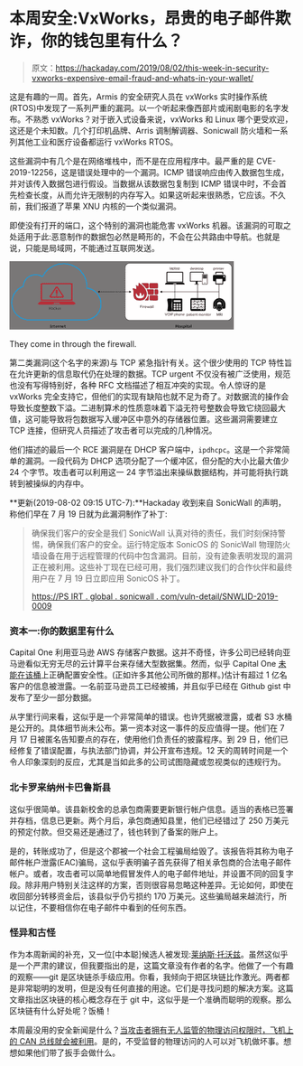 # 本周安全:VxWorks，昂贵的电子邮件欺诈，你的钱包里有什么？

> 原文：<https://hackaday.com/2019/08/02/this-week-in-security-vxworks-expensive-email-fraud-and-whats-in-your-wallet/>

这是有趣的一周。首先，Armis 的安全研究人员在 vxWorks 实时操作系统(RTOS)中发现了一系列严重的漏洞。以一个听起来像西部片或闹剧电影的名字发布。不熟悉 vxWorks？对于嵌入式设备来说，vxWorks 和 Linux 哪个更受欢迎，这还是个未知数。几个打印机品牌、Arris 调制解调器、Sonicwall 防火墙和一系列其他工业和医疗设备都运行 vxWorks RTOS。

这些漏洞中有几个是在网络堆栈中，而不是在应用程序中。最严重的是 CVE-2019-12256，这是错误处理中的一个漏洞。ICMP 错误响应由传入数据包生成，并对该传入数据包进行假设。当数据从该数据包复制到 ICMP 错误中时，不会首先检查长度，从而允许无限制的内存写入。如果这听起来很熟悉，它应该。不久前，我们报道了苹果 XNU 内核的一个类似漏洞。

即使没有打开的端口，这个特别的漏洞也能危害 vxWorks 机器。该漏洞的可取之处适用于此:恶意制作的数据包必然是畸形的，不会在公共路由中导航。也就是说，只能是局域网，不能通过互联网发送。

[![](img/8a4b2f74aa052727b9b37dc0d0e35dcf.png)](https://hackaday.com/wp-content/uploads/2019/08/u11-firewall_scenario-e1564371805962-1.png)

They come in through the firewall.

第二类漏洞(这个名字的来源)与 TCP 紧急指针有关。这个很少使用的 TCP 特性旨在允许更新的信息取代仍在处理的数据。TCP urgent 不仅没有被广泛使用，规范也没有写得特别好，各种 RFC 文档描述了相互冲突的实现。令人惊讶的是 vxWorks 完全支持它，但他们的实现有缺陷也就不足为奇了。对数据流的操作会导致长度整数下溢。二进制算术的性质意味着下溢无符号整数会导致它绕回最大值，这可能导致将包数据写入缓冲区中意外的存储器位置。这些漏洞需要建立 TCP 连接，但研究人员描述了攻击者可以完成的几种情况。

他们描述的最后一个 RCE 漏洞是在 DHCP 客户端中，`ipdhcpc`。这是一个非常简单的漏洞。一段代码为 DHCP 选项分配了一个缓冲区，但分配的大小比最大值少 24 个字节。攻击者可以利用这一 24 字节溢出来操纵数据结构，并可能将执行跳转到被操纵的内存中。

**更新(2019-08-02 09:15 UTC-7):**Hackaday 收到来自 SonicWall 的声明，称他们早在 7 月 19 日就为此漏洞制作了补丁:

> 确保我们客户的安全是我们 SonicWall 认真对待的责任，我们时刻保持警惕，确保我们客户的安全。运行特定版本 SonicOS 的 SonicWall 物理防火墙设备在用于远程管理的代码中包含漏洞。目前，没有迹象表明发现的漏洞正在被利用。这些补丁现在已经可用，我们强烈建议我们的合作伙伴和最终用户在 7 月 19 日立即应用 SonicOS 补丁。
> 
> [https://PS IRT . global . sonicwall . com/vuln-detail/SNWLID-2019-0009](https://psirt.global.sonicwall.com/vuln-detail/SNWLID-2019-0009)

### 资本一:你的数据里有什么

Capital One 利用亚马逊 AWS 存储客户数据。这并不奇怪，许多公司已经转向亚马逊看似无穷无尽的云计算平台来存储大型数据集。然而，似乎 Capital One [未能在该桶](https://www.capitalone.com/facts2019/)上正确配置安全性。(正如许多其他公司所做的那样。)估计有超过 1 亿名客户的信息被泄露。一名前亚马逊员工已经被捕，并且似乎已经在 Github gist 中发布了至少一部分数据。

从字里行间来看，这似乎是一个非常简单的错误。也许凭据被泄露，或者 S3 水桶是公开的。具体细节尚未公布。第一资本对这一事件的反应值得一提。他们在 7 月 17 日被匿名告知要点的存在，使用他们负责任的披露程序。到 29 日，他们已经修复了错误配置，与执法部门协调，并公开宣布违规。12 天的周转时间是一个令人印象深刻的反应，尤其是当如此多的公司试图隐藏或忽视类似的违规行为。

### 北卡罗来纳州卡巴鲁斯县

这似乎很简单。该县新校舍的总承包商需要更新银行帐户信息。适当的表格已签署并存档，信息已更新。两个月后，承包商通知县里，他们已经错过了 250 万美元的预定付款。但交易还是通过了，钱也转到了备案的账户上。

是的，转账成功了，但是这个郡被一个社会工程骗局给毁了。该报告将其称为电子邮件帐户泄露(EAC)骗局，这似乎表明骗子首先获得了相关承包商的合法电子邮件帐户。或者，攻击者可以简单地假冒发件人的电子邮件地址，并设置不同的回复字段。除非用户特别关注这样的方案，否则很容易忽略这种差异。无论如何，即使在收回部分转移资金后，该县似乎仍亏损约 170 万美元。这些骗局越来越流行，所以记住，不要相信你在电子邮件中看到的任何东西。

### 怪异和古怪

作为本周新闻的补充，又一位[中本聪]候选人被发现:[莱纳斯·托沃兹](https://www.trustnodes.com/2019/07/27/did-linus-torvalds-invent-bitcoin)。虽然这似乎是一个严肃的建议，但我要指出的是，这篇文章没有作者的名字。他做了一个有趣的观察——git 是区块链杀手级应用。你看，我倾向于把区块链比作激光。两者都是非常聪明的发明，但是没有任何直接的用途。它们是寻找问题的解决方案。这篇文章指出区块链的核心概念存在于 git 中，这似乎是一个准确而聪明的观察。那么区块链有什么好处呢？饭桶！

本周最没用的安全新闻是什么？[当攻击者拥有无人监管的物理访问权限时，飞机上的 CAN 总线就会被利用](https://www.us-cert.gov/ics/alerts/ics-alert-19-211-01)。是的，不受监督的物理访问的人可以对飞机做坏事。想想如果他们带了扳手会做什么。